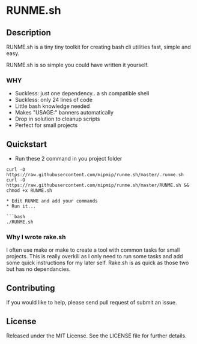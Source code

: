 # RUNME.sh

## Description

RUNME.sh is a tiny tiny toolkit for creating bash cli utilities fast, simple and easy.

RUNME.sh is so simple you could have written it yourself.

### WHY

- Suckless: just one dependency.. a sh compatible shell
- Suckless: only 24 lines of code
- Little bash knowledge needed
- Makes "USAGE:" banners automatically
- Drop in solution to cleanup scripts
- Perfect for small projects

## Quickstart

* Run these 2 command in you project folder

```
curl -O https://raw.githubusercontent.com/mipmip/runme.sh/master/.runme.sh
curl -O https://raw.githubusercontent.com/mipmip/runme.sh/master/RUNME.sh && chmod +x RUNME.sh

* Edit RUNME and add your commands
* Run it...

```bash
./RUNME.sh
```

### Why I wrote rake.sh

I often use make or make to create a tool with common tasks for small projects.
This is really overkill as I only need to run some tasks and add some quick
instructions for my later self. Rake.sh is as quick as those two but has no
dependancies.

## Contributing

If you would like to help, please send pull request of submit an issue.

## License

Released under the MIT License. See the LICENSE file for further details.

